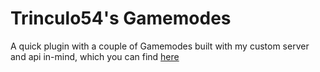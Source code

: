 
# Trinculo54's Gamemodes

A quick plugin with a couple of Gamemodes built with my custom server and api in-mind, which you can find [here](https://ci.appveyor.com/project/Trinculo54/impostor/build/artifacts)


